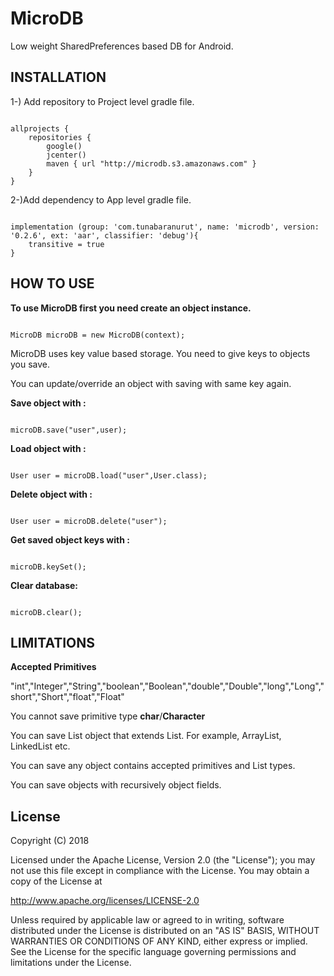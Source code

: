 # MicroDB

Low weight SharedPreferences based DB for Android.

## INSTALLATION

1-) Add repository to Project level gradle file.
```

allprojects {
    repositories {
        google()
        jcenter()
        maven { url "http://microdb.s3.amazonaws.com" }
    }
}

```

2-)Add dependency to App level gradle file.
```

implementation (group: 'com.tunabaranurut', name: 'microdb', version: '0.2.6', ext: 'aar', classifier: 'debug'){
    transitive = true
}

```
## HOW TO USE

**To use MicroDB first you need create an object instance.**

```

MicroDB microDB = new MicroDB(context);

```

MicroDB uses key value based storage. You need to give keys to objects you save.

You can update/override an object with saving with same key again.

**Save object with :** 

```

microDB.save("user",user);

```

**Load object with :**

```

User user = microDB.load("user",User.class);

```

**Delete object with :**

```

User user = microDB.delete("user");

```

**Get saved object keys with :**

```

microDB.keySet();

```

**Clear database:**

```

microDB.clear();

```

## LIMITATIONS

**Accepted Primitives**

"int","Integer","String","boolean","Boolean","double","Double","long","Long","short","Short","float","Float"

You cannot save primitive type **char**/**Character**

You can save List object that extends List. For example, ArrayList, LinkedList etc.

You can save any object contains accepted primitives and List types.

You can save objects with recursively object fields.


## License

Copyright (C) 2018

Licensed under the Apache License, Version 2.0 (the "License");
you may not use this file except in compliance with the License.
You may obtain a copy of the License at

http://www.apache.org/licenses/LICENSE-2.0

Unless required by applicable law or agreed to in writing, software
distributed under the License is distributed on an "AS IS" BASIS,
WITHOUT WARRANTIES OR CONDITIONS OF ANY KIND, either express or implied.
See the License for the specific language governing permissions and
limitations under the License.

